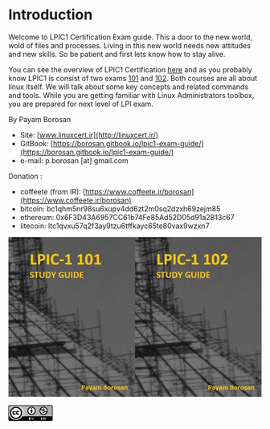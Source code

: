 # Introduction

Welcome to LPIC1 Certification Exam guide. This a door to the new world, wold of files and processes. Living in this new world needs new attitudes and new skills. So be patient and first lets know how to stay alive.

You can see the overview of LPIC1 Certification [here](http://www.lpi.org/our-certifications/lpic-1-overview) and as you probably know LPIC1 is consist of two exams [101](http://www.lpi.org/our-certifications/exam-101-objectives) and [102](http://www.lpi.org/our-certifications/exam-102-objectives). Both courses are all about linux itself. We will talk about some key concepts and related commands and tools. While you are getting familiar with Linux Administrators toolbox, you are prepared for next level of LPI exam.

By Payam Borosan

* Site: [www.linuxcert.ir](http://linuxcert.ir/)
* GitBook: [https://borosan.gitbook.io/lpic1-exam-guide/](https://borosan.gitbook.io/lpic1-exam-guide/)
* e-mail: p.borosan \[at] gmail.com

Donation :

* coffeete (from IR): [https://www.coffeete.ir/borosan](https://www.coffeete.ir/borosan)
* bitcoin: bc1qhm5nr98su6xupv4dd6zt2m0sq2dzxh69zejm85
* ethereum: 0x6F3D43A6957CC61b74Fe85Ad52D05d91a2B13c67
* litecoin: ltc1qvxu57q2f3ay9tzu6tffkayc65te80vax9wzxn7

![](.gitbook/assets/lpic1-101&102.jpg)

![](.gitbook/assets/CC-BY-NC-icon-88x31.png)
